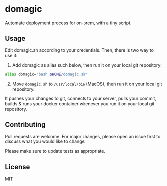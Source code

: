 # domagic

Automate deployment process for on-prem, with a tiny script.

## Usage

Edit domagic.sh according to your credentials. Then, there is two way to use it:

1) Add domagic as alias such below, then run it on your local git repository:

```bash
alias domagic="bash $HOME/domagic.sh"
```

2) Move `domagic.sh` to `/usr/local/bin` (MacOS), then run it on your local git repository.

It pushes your changes to git, connects to your server, pulls your commit, builds & runs your docker container whenever you run it on your local git repository.


## Contributing
Pull requests are welcome. For major changes, please open an issue first to discuss what you would like to change.

Please make sure to update tests as appropriate.

## License
[MIT](https://github.com/mstfymrtc/domagic/blob/master/LICENSE)
